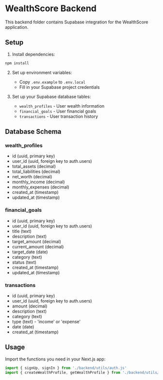 # WealthScore Backend

This backend folder contains Supabase integration for the WealthScore application.

## Setup

1. Install dependencies:
```bash
npm install
```

2. Set up environment variables:
   - Copy `.env.example` to `.env.local`
   - Fill in your Supabase project credentials

3. Set up your Supabase database tables:
   - `wealth_profiles` - User wealth information
   - `financial_goals` - User financial goals
   - `transactions` - User transaction history

## Database Schema

### wealth_profiles
- id (uuid, primary key)
- user_id (uuid, foreign key to auth.users)
- total_assets (decimal)
- total_liabilities (decimal)
- net_worth (decimal)
- monthly_income (decimal)
- monthly_expenses (decimal)
- created_at (timestamp)
- updated_at (timestamp)

### financial_goals
- id (uuid, primary key)
- user_id (uuid, foreign key to auth.users)
- title (text)
- description (text)
- target_amount (decimal)
- current_amount (decimal)
- target_date (date)
- category (text)
- status (text)
- created_at (timestamp)
- updated_at (timestamp)

### transactions
- id (uuid, primary key)
- user_id (uuid, foreign key to auth.users)
- amount (decimal)
- description (text)
- category (text)
- type (text) - 'income' or 'expense'
- date (date)
- created_at (timestamp)

## Usage

Import the functions you need in your Next.js app:

```javascript
import { signUp, signIn } from './backend/utils/auth.js'
import { createWealthProfile, getWealthProfile } from './backend/utils/database.js'
```
